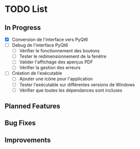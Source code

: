 # TODO List

## In Progress
- [x] Conversion de l'interface vers PyQt6
- [ ] Debug de l'interface PyQt6
    - [ ] Vérifier le fonctionnement des boutons
    - [ ] Tester le redimensionnement de la fenêtre
    - [ ] Valider l'affichage des aperçus PDF
    - [ ] Vérifier la gestion des erreurs
- [ ] Création de l'exécutable
    - [ ] Ajouter une icône pour l'application
    - [ ] Tester l'exécutable sur différentes versions de Windows
    - [ ] Vérifier que toutes les dépendances sont incluses

## Planned Features

## Bug Fixes

## Improvements